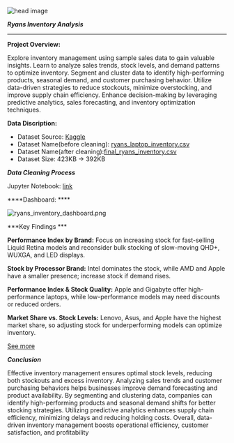![head image](https://github.com/sakibahmed-da/inventory_management/blob/main/head_image.jpeg)

***Ryans Inventory Analysis***
***
****Project Overview:****

Explore inventory management using sample sales data to gain valuable 
insights. Learn to analyze sales trends, stock levels, and demand patterns to optimize inventory. 
Segment and cluster data to identify high-performing products, seasonal demand, and customer 
purchasing behavior. Utilize data-driven strategies to reduce stockouts, minimize overstocking, 
and improve supply chain efficiency. Enhance decision-making by leveraging predictive analytics, 
sales forecasting, and inventory optimization techniques.

****Data Discription:****

- Dataset Source: [Kaggle](https://www.kaggle.com/datasets/msjahid/ryans-laptop-inventory-and-specifications)
- Dataset Name(before cleaning): [ryans_laptop_inventory.csv](https://github.com/sakibahmed-da/inventory_management/blob/main/ryans_laptop_inventory.csv)
- Dataset Name(after cleaning):[final_ryans_inventory.csv](https://github.com/sakibahmed-da/inventory_management/blob/main/final_ryans_inventory.csv)
- Dataset Size: 423KB -> 392KB

***Data Cleaning Process***

Jupyter Notebook: [link](https://github.com/sakibahmed-da/inventory_management/blob/main/inventory_manage.ipynb)

****Dashboard: ****

![ryans_inventory_dashboard.png](https://github.com/sakibahmed-da/inventory_management/blob/main/ryans_inventory_dashboard.png)

***Key Findings ***

****Performance Index by Brand:**** Focus on increasing stock for fast-selling Liquid Retina models and reconsider bulk stocking of slow-moving QHD+, WUXGA, and LED displays.

****Stock by Processor Brand:**** Intel dominates the stock, while AMD and Apple have a smaller presence; increase stock if demand rises.

****Performance Index & Stock Quality:**** Apple and Gigabyte offer high-performance laptops, while low-performance models may need discounts or reduced orders.

****Market Share vs. Stock Levels:**** Lenovo, Asus, and Apple have the highest market share, so adjusting stock for underperforming models can optimize inventory.

[See more](https://github.com/sakibahmed-da/inventory_management/blob/main/report_ryans_inventory.pdf)


***Conclusion***

Effective inventory management ensures optimal stock levels, reducing both stockouts and 
excess inventory. Analyzing sales trends and customer purchasing behaviors helps businesses 
improve demand forecasting and product availability. By segmenting and clustering data, 
companies can identify high-performing products and seasonal demand shifts for better stocking 
strategies. Utilizing predictive analytics enhances supply chain efficiency, minimizing delays and 
reducing holding costs. Overall, data-driven inventory management boosts operational efficiency, 
customer satisfaction, and profitability
